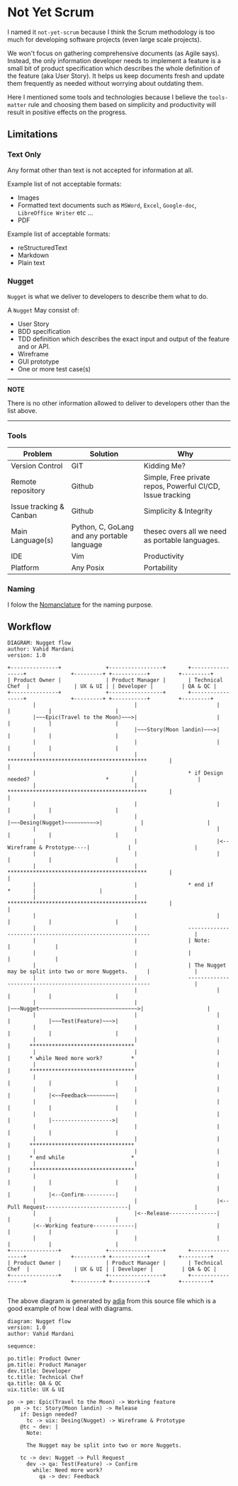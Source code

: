 # Not Yet Scrum

I named it `not-yet-scrum` because I think the Scrum methodology is too much 
for developing software projects (even large scale projects).

We won't focus on gathering comprehensive documents (as Agile says). Instead, 
the only information developer needs to implement a feature is a small bit of 
product specification which describes the whole definition of the feature 
(aka User Story). It helps us keep documents fresh and update them frequently 
as needed without worrying about outdating them.

Here I mentioned some tools and technologies because I believe the
`tools-matter` rule and choosing them based on simplicity and productivity 
will result in positive effects on the progress.


## Limitations

### Text Only

Any format other than text is not accepted for information at all.

Example list of not acceptable formats:

- Images 
- Formatted text documents such as `MSWord`, `Excel`, `Google-doc`, 
    `LibreOffice Writer` etc ...
- PDF


Example list of acceptable formats:

- reStructuredText
- Markdown
- Plain text

### Nugget

`Nugget` is what we deliver to developers to describe them what to do.

A `Nugget` May consist of:

- User Story
- BDD specification
- TDD definition which describes the exact input and output of the feature 
    and or API.
- Wireframe
- GUI prototype
- One or more test case(s)

---
**NOTE**

There is no other information allowed to deliver to developers other than the 
list above.

---

### Tools

| Problem | Solution | Why |
|---|---|---|
| Version Control | GIT | Kidding Me? |
| Remote repository | Github | Simple, Free private repos, Powerful CI/CD, Issue tracking |
| Issue tracking & Canban | Github | Simplicity & Integrity |
| Main Language(s) | Python, C, GoLang and any portable language | thesec overs all we need as portable languages. |
| IDE | Vim | Productivity |
| Platform | Any Posix | Portability |

### Naming

I folow the [Nomanclature](https://en.wikipedia.org/wiki/Nomenclature) for the 
naming purpose.

## Workflow


```
DIAGRAM: Nugget flow                                                                                                                   
author: Vahid Mardani                                                                                                                        
version: 1.0                                                                                                                           
                                                                                                                                       
+---------------+              +-----------------+       +-----------------+              +---------+ +-----------+         +---------+
| Product Owner |              | Product Manager |       | Technical Chef  |              | UX & UI | | Developer |         | QA & QC |
+---------------+              +-----------------+       +-----------------+              +---------+ +-----------+         +---------+
        |                               |                         |                            |            |                    |     
        |~~~Epic(Travel to the Moon)~~~>|                         |                            |            |                    |     
        |                               |~~~Story(Moon landin)~~~>|                            |            |                    |     
        |                               |                         |                            |            |                    |     
        |                               |                ********************************************       |                    |     
        |                               |                * if Design needed?                        *       |                    |     
        |                               |                ********************************************       |                    |     
        |                               |                         |                            |            |                    |     
        |                               |                         |~~~Desing(Nugget)~~~~~~~~~~>|            |                    |     
        |                               |                         |                            |            |                    |     
        |                               |                         |<--Wireframe & Prototype----|            |                    |     
        |                               |                         |                            |            |                    |     
        |                               |                ********************************************       |                    |     
        |                               |                * end if                                   *       |                    |     
        |                               |                ********************************************       |                    |     
        |                               |                         |                            |            |                    |     
        |                               |                ----------------------------------------------------------              |     
        |                               |                | Note:                                                  |              |     
        |                               |                |                                                        |              |     
        |                               |                | The Nugget may be split into two or more Nuggets.      |              |     
        |                               |                ----------------------------------------------------------              |     
        |                               |                         |                            |            |                    |     
        |                               |                         |~~~Nugget~~~~~~~~~~~~~~~~~~~~~~~~~~~~~~~>|                    |     
        |                               |                         |                            |            |~~~Test(Feature)~~~>|     
        |                               |                         |                            |            |                    |     
        |                               |                         |                            |      *********************************
        |                               |                         |                            |      * while Need more work?         *
        |                               |                         |                            |      *********************************
        |                               |                         |                            |            |                    |     
        |                               |                         |                            |            |<~~Feedback~~~~~~~~~|     
        |                               |                         |                            |            |                    |     
        |                               |                         |                            |            |------------------->|     
        |                               |                         |                            |            |                    |     
        |                               |                         |                            |      *********************************
        |                               |                         |                            |      * end while                     *
        |                               |                         |                            |      *********************************
        |                               |                         |                            |            |                    |     
        |                               |                         |                            |            |<--Confirm----------|     
        |                               |                         |<--Pull Request--------------------------|                    |     
        |                               |<--Release---------------|                            |            |                    |     
        |<--Working feature-------------|                         |                            |            |                    |     
        |                               |                         |                            |            |                    |     
+---------------+              +-----------------+       +-----------------+              +---------+ +-----------+         +---------+
| Product Owner |              | Product Manager |       | Technical Chef  |              | UX & UI | | Developer |         | QA & QC |
+---------------+              +-----------------+       +-----------------+              +---------+ +-----------+         +---------+
                                                                                                                                       
```

The above diagram is generated by [adia](https://github.com/pylover/adia) from 
this source file which is a good example of how I deal with diagrams.

```adia
diagram: Nugget flow
version: 1.0
author: Vahid Mardani

sequence: 

po.title: Product Owner
pm.title: Product Manager
dev.title: Developer
tc.title: Technical Chef
qa.title: QA & QC
uix.title: UX & UI

po -> pm: Epic(Travel to the Moon) -> Working feature
  pm -> tc: Story(Moon landin) -> Release
    if: Design needed?
      tc -> uix: Desing(Nugget) -> Wireframe & Prototype
    @tc ~ dev: |
      Note: 
      
      The Nugget may be split into two or more Nuggets.
      
    tc -> dev: Nugget -> Pull Request
      dev -> qa: Test(Feature) -> Confirm
        while: Need more work?
          qa -> dev: Feedback
    
```
